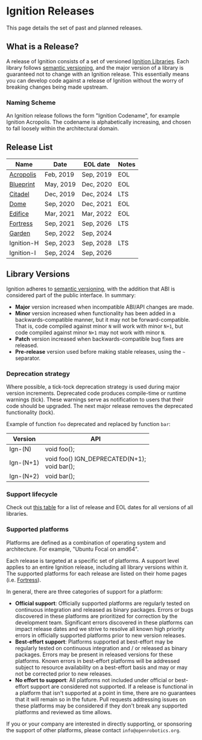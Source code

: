 # Ignition Releases

This page details the set of past and planned releases.

## What is a Release?

A release of Ignition consists of a set of versioned [Ignition Libraries](/libs). Each library follows [semantic versioning](https://semver.org), and the major version of a library is guaranteed not to change with an Ignition release. This essentially means you can develop code against a release of Ignition without the worry of breaking changes being made upstream.

### Naming Scheme

An Ignition release follows the form "Ignition Codename", for example Ignition Acropolis. The codename is alphabetically increasing, and chosen to fall loosely within the architectural domain.

## Release List

| Name                                                     | Date      | EOL date  | Notes |
|----------------------------------------------------------|-----------|-----------|-------|
| [Acropolis](https://gazebosim.org/docs/acropolis) | Feb, 2019 | Sep, 2019 | EOL   |
| [Blueprint](https://gazebosim.org/docs/blueprint) | May, 2019 | Dec, 2020 | EOL   |
| [Citadel](https://gazebosim.org/docs/citadel)     | Dec, 2019 | Dec, 2024 | LTS   |
| [Dome](https://gazebosim.org/docs/dome)           | Sep, 2020 | Dec, 2021 | EOL   |
| [Edifice](https://gazebosim.org/docs/edifice)     | Mar, 2021 | Mar, 2022 | EOL   |
| [Fortress](https://gazebosim.org/docs/fortress)   | Sep, 2021 | Sep, 2026 | LTS   |
| [Garden](https://gazebosim.org/docs/garden)       | Sep, 2022 | Sep, 2024 |       |
| Ignition-H                                               | Sep, 2023 | Sep, 2028 | LTS   |
| Ignition-I                                               | Sep, 2024 | Sep, 2026 |       |

## Library Versions

Ignition adheres to [semantic versioning](https://semver.org), with the
addition that ABI is considered part of the public interface. In summary:

* **Major** version increased when incompatible ABI/API changes are made.
* **Minor** version increased when functionality has been added in a
  backwards-compatible manner, but it may not be forward-compatible. That is,
  code compiled against minor `N` will work with minor `N+1`, but code compiled
  against minor `N+1` may not work with minor `N`.
* **Patch** version increased when backwards-compatible bug fixes are released.
* **Pre-release** version used before making stable releases, using the `~`
  separator.

### Deprecation strategy

Where possible, a tick-tock deprecation strategy is used during major version
increments. Deprecated code produces compile-time or runtime warnings (tick).
These warnings serve as notification to users that their code should be upgraded.
The next major release removes the deprecated functionality (tock).

Example of function `foo` deprecated and replaced by function `bar`:

Version     | API
----------- | ---
Ign-(N)     | void foo();
Ign-(N+1)   | void foo() IGN_DEPRECATED(N+1); <br> void bar();
Ign-(N+2)   | void bar();

### Support lifecycle

Check out [this table](https://github.com/ignitionrobotics/docs/blob/master/tools/versions.md)
for a list of release and EOL dates for all versions of all libraries.

### Supported platforms

Platforms are defined as a combination of operating system and architecture.
For example, "Ubuntu Focal on amd64".

Each release is targeted at a specific set of platforms. A support level applies
to an entire Ignition release, including all library versions within it. The
supported platforms for each release are listed on their home pages (i.e.
[Fortress](https://gazebosim.org/docs/fortress)).

In general, there are three categories of support for a platform:

* **Official support**: Officially supported platforms are regularly tested on
  continuous integration and released as binary packages. Errors or bugs
  discovered in these platforms are prioritized for correction by the
  development team. Significant errors discovered in these platforms can impact
  release dates and we strive to resolve all known high priority errors in
  officially supported platforms prior to new version releases.
* **Best-effort support**: Platforms supported at best-effort may be regularly
  tested on continuous integration and / or released as binary packages. Errors
  may be present in released versions for these platforms. Known errors in
  best-effort platforms will be addressed subject to resource availability on a
  best-effort basis and may or may not be corrected prior to new releases.
* **No effort to support**: All platforms not included under official or
  best-effort support are considered not supported. If a release is functional
  in a platform that isn't supported at a point in time, there are no guarantees
  that it will remain so in the future. Pull requests addressing issues on these
  platforms may be considered if they don't break any supported platforms and
  reviewed as time allows.

If you or your company are interested in directly supporting, or
sponsoring the support of other platforms, please contact
`info@openrobotics.org`.

